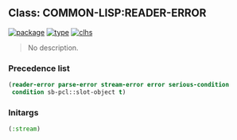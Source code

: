 ## Class: COMMON-LISP:READER-ERROR
[![package](https://img.shields.io/badge/Package-COMMON--LISP-5f9ea0.svg?style=social&colorA=999999)](../) [![type](https://img.shields.io/badge/Type-Class-5f9ea0.svg?style=social&colorA=999999)](../#class) [![clhs](https://img.shields.io/badge/CLHS-READER--ERROR-5f9ea0.svg?style=social&colorA=999999)](http://www.lispworks.com/documentation/HyperSpec/Body/e_rder_e.htm) 

> No description.

### Precedence list
```cl
(reader-error parse-error stream-error error serious-condition
 condition sb-pcl::slot-object t)
```
### Initargs
```cl
(:stream)
```
